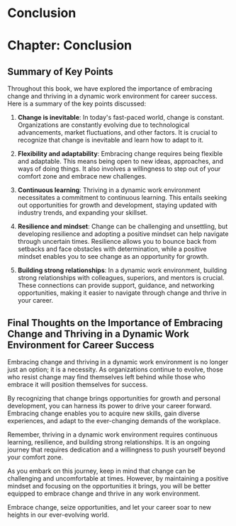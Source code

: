 # Conclusion

Chapter: Conclusion
===================

Summary of Key Points
---------------------

Throughout this book, we have explored the importance of embracing change and thriving in a dynamic work environment for career success. Here is a summary of the key points discussed:

1. **Change is inevitable**: In today's fast-paced world, change is constant. Organizations are constantly evolving due to technological advancements, market fluctuations, and other factors. It is crucial to recognize that change is inevitable and learn how to adapt to it.

2. **Flexibility and adaptability**: Embracing change requires being flexible and adaptable. This means being open to new ideas, approaches, and ways of doing things. It also involves a willingness to step out of your comfort zone and embrace new challenges.

3. **Continuous learning**: Thriving in a dynamic work environment necessitates a commitment to continuous learning. This entails seeking out opportunities for growth and development, staying updated with industry trends, and expanding your skillset.

4. **Resilience and mindset**: Change can be challenging and unsettling, but developing resilience and adopting a positive mindset can help navigate through uncertain times. Resilience allows you to bounce back from setbacks and face obstacles with determination, while a positive mindset enables you to see change as an opportunity for growth.

5. **Building strong relationships**: In a dynamic work environment, building strong relationships with colleagues, superiors, and mentors is crucial. These connections can provide support, guidance, and networking opportunities, making it easier to navigate through change and thrive in your career.

Final Thoughts on the Importance of Embracing Change and Thriving in a Dynamic Work Environment for Career Success
------------------------------------------------------------------------------------------------------------------

Embracing change and thriving in a dynamic work environment is no longer just an option; it is a necessity. As organizations continue to evolve, those who resist change may find themselves left behind while those who embrace it will position themselves for success.

By recognizing that change brings opportunities for growth and personal development, you can harness its power to drive your career forward. Embracing change enables you to acquire new skills, gain diverse experiences, and adapt to the ever-changing demands of the workplace.

Remember, thriving in a dynamic work environment requires continuous learning, resilience, and building strong relationships. It is an ongoing journey that requires dedication and a willingness to push yourself beyond your comfort zone.

As you embark on this journey, keep in mind that change can be challenging and uncomfortable at times. However, by maintaining a positive mindset and focusing on the opportunities it brings, you will be better equipped to embrace change and thrive in any work environment.

Embrace change, seize opportunities, and let your career soar to new heights in our ever-evolving world.
